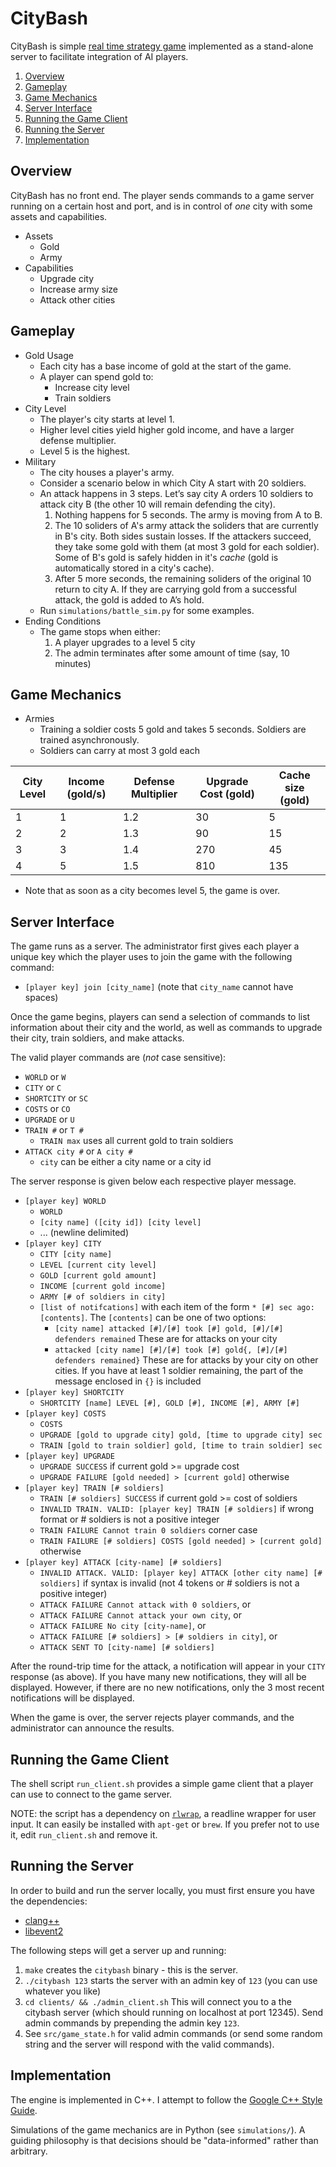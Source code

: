# CityBash
CityBash is simple [real time strategy
game](https://en.wikipedia.org/wiki/Real-time_strategy) implemented as a
stand-alone server to facilitate integration of AI players.

1. [Overview](#overview)
2. [Gameplay](#gameplay)
3. [Game Mechanics](#game-mechanics)
4. [Server Interface](#server-interface)
5. [Running the Game Client](#running-the-game-client)
6. [Running the Server](#running-the-server)
7. [Implementation](#implementation)

## Overview
CityBash has no front end. The player sends commands to a game server running
on a certain host and port, and is in control of _one_ city with some assets
and capabilities.

- Assets
  - Gold
  - Army
- Capabilities
  - Upgrade city
  - Increase army size
  - Attack other cities

## Gameplay
- Gold Usage
  - Each city has a base income of gold at the start of the game.
  - A player can spend gold to:
    * Increase city level
    * Train soldiers
- City Level
  - The player's city starts at level 1.
  - Higher level cities yield higher gold income, and have a larger defense multiplier.
  - Level 5 is the highest.
- Military
  - The city houses a player's army.
  - Consider a scenario below in which City A start with 20 soldiers.
  - An attack happens in 3 steps. Let’s say city A orders 10 soldiers to attack city B (the other 10 will remain defending the city).
    1. Nothing happens for 5 seconds. The army is moving from A to B.
    2. The 10 soliders of A's army attack the soliders that are currently in B's city. Both sides sustain losses. If the attackers succeed, they take some gold with them (at most 3 gold for each soldier). Some of B's gold is safely hidden in it's _cache_ (gold is automatically stored in a city's cache).
    3. After 5 more seconds, the remaining soliders of the original 10 return to city A. If they are carrying gold from a successful attack, the gold is added to A’s hold.
  - Run `simulations/battle_sim.py` for some examples.
- Ending Conditions
  - The game stops when either:
    1. A player upgrades to a level 5 city
    2. The admin terminates after some amount of time (say, 10 minutes)

## Game Mechanics
- Armies
  - Training a soldier costs 5 gold and takes 5 seconds. Soldiers are trained asynchronously.
  - Soldiers can carry at most 3 gold each

City Level | Income (gold/s) | Defense Multiplier | Upgrade Cost (gold) | Cache size (gold) |
---------- | --------------- | ------------------ | ------------ | ---------- |
1 | 1 | 1.2 | 30  | 5   |
2 | 2 | 1.3 | 90  | 15  |
3 | 3 | 1.4 | 270 | 45  |
4 | 5 | 1.5 | 810 | 135 |

- Note that as soon as a city becomes level 5, the game is over.

## Server Interface
The game runs as a server. The administrator first gives each player a unique
key which the player uses to join the game with the following command:
  - `[player key] join [city_name]` (note that `city_name` cannot have spaces)

Once the game begins, players can send a selection of commands to list
information about their city and the world, as well as commands to upgrade
their city, train soldiers, and make attacks.

The valid player commands are (_not_ case sensitive):
- `WORLD` or `W`
- `CITY` or `C`
- `SHORTCITY` or `SC`
- `COSTS` or `CO`
- `UPGRADE` or `U`
- `TRAIN #` or `T #`
  - `TRAIN max` uses all current gold to train soldiers
- `ATTACK city #` or `A city #`
  - `city` can be either a city name or a city id

The server response is given below each respective player message.
  - `[player key] WORLD`
    - `WORLD`
    - `[city name] ([city id]) [city level]`
    - ... (newline delimited)
  - `[player key] CITY`
    - `CITY [city name]`
    - `LEVEL [current city level]`
    - `GOLD [current gold amount]`
    - `INCOME [current gold income]`
    - `ARMY [# of soldiers in city]`
    - `[list of notifcations]` with each item of the form `* [#] sec ago: [contents]`. The `[contents]` can be one of two options:
      - `[city name] attacked [#]/[#] took [#] gold, [#]/[#] defenders remained` These are for attacks on your city
      - `attacked [city name] [#]/[#] took [#] gold{, [#]/[#] defenders remained}` These are for attacks by your city on other cities. If you have at least 1 soldier remaining, the part of the message enclosed in `{}` is included
  - `[player key] SHORTCITY`
    - `SHORTCITY [name] LEVEL [#], GOLD [#], INCOME [#], ARMY [#]`
  - `[player key] COSTS`
    - `COSTS`
    - `UPGRADE [gold to upgrade city] gold, [time to upgrade city] sec`
    - `TRAIN [gold to train soldier] gold, [time to train soldier] sec`
  - `[player key] UPGRADE`
    - `UPGRADE SUCCESS` if current gold >= upgrade cost
    - `UPGRADE FAILURE [gold needed] > [current gold]` otherwise
  - `[player key] TRAIN [# soldiers]`
    - `TRAIN [# soldiers] SUCCESS` if current gold >= cost of soldiers
    - `INVALID TRAIN. VALID: [player key] TRAIN [# soldiers]` if wrong format or # soldiers is
    not a positive integer
    - `TRAIN FAILURE Cannot train 0 soldiers` corner case
    - `TRAIN FAILURE [# soldiers] COSTS [gold needed] > [current gold]` otherwise
  - `[player key] ATTACK [city-name] [# soldiers]`
    - `INVALID ATTACK. VALID: [player key] ATTACK [other city name] [# soldiers]`
       if syntax is invalid (not 4 tokens or # soldiers is not a positive integer)
    - `ATTACK FAILURE Cannot attack with 0 soldiers`, or
    - `ATTACK FAILURE Cannot attack your own city`, or
    - `ATTACK FAILURE No city [city-name]`, or
    - `ATTACK FAILURE [# soldiers] > [# soldiers in city]`, or
    - `ATTACK SENT TO [city-name] [# soldiers]`

After the round-trip time for the attack, a notification will appear in your
`CITY` response (as above). If you have many new notifications, they will all
be displayed. However, if there are no new notifications, only the 3 most recent
notifications will be displayed.

When the game is over, the server rejects player commands, and the
administrator can announce the results.

## Running the Game Client
The shell script `run_client.sh` provides a simple game client that a player
can use to connect to the game server.

NOTE: the script has a dependency on
[`rlwrap`](https://github.com/hanslub42/rlwrap), a readline wrapper for user
input. It can easily be installed with `apt-get` or `brew`. If you prefer not to
use it, edit `run_client.sh` and remove it.

## Running the Server
In order to build and run the server locally, you must first ensure you have the
dependencies:
- [clang++](http://clang.llvm.org/)
- [libevent2](http://libevent.org/)

The following steps will get a server up and running:

1. `make` creates the `citybash` binary - this is the server.
2. `./citybash 123` starts the server with an admin key of `123` (you can use whatever you like)
3. `cd clients/ && ./admin_client.sh` This will connect you to a the citybash server (which should running on localhost at port 12345). Send admin commands by prepending the admin key `123`.
4. See `src/game_state.h` for valid admin commands (or send some random string
and the server will respond with the valid commands).

## Implementation
The engine is implemented in C++. I attempt to follow the
[Google C++ Style Guide](https://google.github.io/styleguide/cppguide.html).

Simulations of the game mechanics are in Python (see `simulations/`). A guiding
philosophy is that decisions should be "data-informed" rather than arbitrary.
